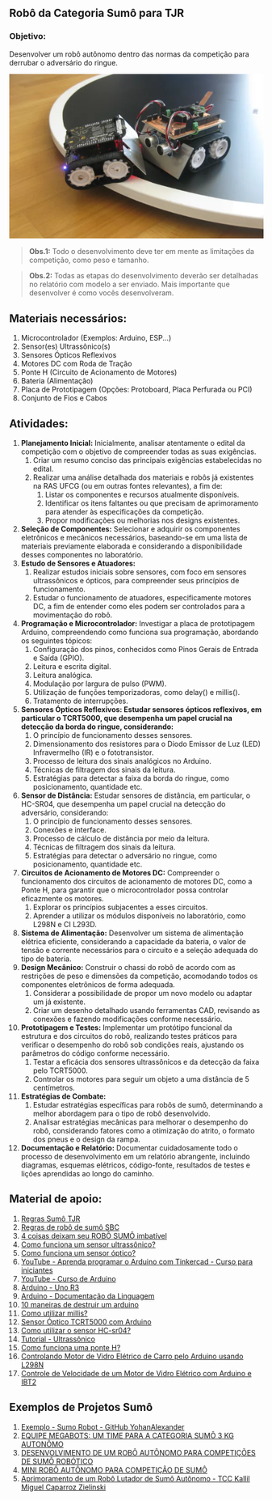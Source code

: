 ## **Robô da Categoria Sumô para TJR**

### **Objetivo:**

Desenvolver um robô autônomo dentro das normas da competição para derrubar o adversário do ringue.

![SUMO](imgs/sumoex.png)

> **Obs.1:** Todo o desenvolvimento deve ter em mente as limitações da competição, como peso e tamanho.
> 

> **Obs.2:** Todas as etapas do desenvolvimento deverão ser detalhadas no relatório com modelo a ser enviado. Mais importante que desenvolver é como vocês desenvolveram.
> 

## **Materiais necessários:**

1. Microcontrolador (Exemplos: Arduino, ESP...)
2. Sensor(es) Ultrassônico(s)
3. Sensores Ópticos Reflexivos
4. Motores DC com Roda de Tração
5. Ponte H (Circuito de Acionamento de Motores)
6. Bateria (Alimentação)
7. Placa de Prototipagem (Opções: Protoboard, Placa Perfurada ou PCI)
8. Conjunto de Fios e Cabos

## **Atividades:**

1. **Planejamento Inicial:** Inicialmente, analisar atentamente o edital da competição com o objetivo de compreender todas as suas exigências.
    1. Criar um resumo conciso das principais exigências estabelecidas no edital.
    2. Realizar uma análise detalhada dos materiais e robôs já existentes na RAS UFCG (ou em outras fontes relevantes), a fim de:
        1. Listar os componentes e recursos atualmente disponíveis.
        2. Identificar os itens faltantes ou que precisam de aprimoramento para atender às especificações da competição.
        3. Propor modificações ou melhorias nos designs existentes.
2. **Seleção de Componentes:** Selecionar e adquirir os componentes eletrônicos e mecânicos necessários, baseando-se em uma lista de materiais previamente elaborada e considerando a disponibilidade desses componentes no laboratório.
3. **Estudo de Sensores e Atuadores:**
    1. Realizar estudos iniciais sobre sensores, com foco em sensores ultrassônicos e ópticos, para compreender seus princípios de funcionamento.
    2. Estudar o funcionamento de atuadores, especificamente motores DC, a fim de entender como eles podem ser controlados para a movimentação do robô.
4. **Programação e Microcontrolador:** Investigar a placa de prototipagem Arduino, compreendendo como funciona sua programação, abordando os seguintes tópicos:
    1. Configuração dos pinos, conhecidos como Pinos Gerais de Entrada e Saída (GPIO).
    2. Leitura e escrita digital.
    3. Leitura analógica.
    4. Modulação por largura de pulso (PWM).
    5. Utilização de funções temporizadoras, como delay() e millis().
    6. Tratamento de interrupções.
5. **Sensores Ópticos Reflexivos: Estudar sensores ópticos reflexivos, em particular o TCRT5000, que desempenha um papel crucial na detecção da borda do ringue, considerando:**
    1. O princípio de funcionamento desses sensores.
    2. Dimensionamento dos resistores para o Diodo Emissor de Luz (LED) Infravermelho (IR) e o fototransistor.
    3. Processo de leitura dos sinais analógicos no Arduino.
    4. Técnicas de filtragem dos sinais da leitura.
    5. Estratégias para detectar a faixa da borda do ringue, como posicionamento, quantidade etc.
6. **Sensor de Distância:** Estudar sensores de distância, em particular, o HC-SR04, que desempenha um papel crucial na detecção do adversário, considerando:
    1. O princípio de funcionamento desses sensores.
    2. Conexões e interface.
    3. Processo de cálculo de distância por meio da leitura.
    4. Técnicas de filtragem dos sinais da leitura.
    5. Estratégias para detectar o adversário no ringue, como posicionamento, quantidade etc.
7. **Circuitos de Acionamento de Motores DC:** Compreender o funcionamento dos circuitos de acionamento de motores DC, como a Ponte H, para garantir que o microcontrolador possa controlar eficazmente os motores.
    1. Explorar os princípios subjacentes a esses circuitos.
    2. Aprender a utilizar os módulos disponíveis no laboratório, como L298N e CI L293D.
8. **Sistema de Alimentação:** Desenvolver um sistema de alimentação elétrica eficiente, considerando a capacidade da bateria, o valor de tensão e corrente necessários para o circuito e a seleção adequada do tipo de bateria.
9. **Design Mecânico:** Construir o chassi do robô de acordo com as restrições de peso e dimensões da competição, acomodando todos os componentes eletrônicos de forma adequada.
    1. Considerar a possibilidade de propor um novo modelo ou adaptar um já existente.
    2. Criar um desenho detalhado usando ferramentas CAD, revisando as conexões e fazendo modificações conforme necessário.
10. **Prototipagem e Testes:** Implementar um protótipo funcional da estrutura e dos circuitos do robô, realizando testes práticos para verificar o desempenho do robô sob condições reais, ajustando os parâmetros do código conforme necessário.
    1. Testar a eficácia dos sensores ultrassônicos e da detecção da faixa pelo TCRT5000.
    2. Controlar os motores para seguir um objeto a uma distância de 5 centímetros.
11. **Estratégias de Combate:**
    1. Estudar estratégias específicas para robôs de sumô, determinando a melhor abordagem para o tipo de robô desenvolvido.
    2. Analisar estratégias mecânicas para melhorar o desempenho do robô, considerando fatores como a otimização do atrito, o formato dos pneus e o design da rampa.
12. **Documentação e Relatório:** Documentar cuidadosamente todo o processo de desenvolvimento em um relatório abrangente, incluindo diagramas, esquemas elétricos, código-fonte, resultados de testes e lições aprendidas ao longo do caminho.

## **Material de apoio:**

1. [Regras Sumô TJR](https://github.com/ras-ufcg/TJR-Sumo/blob/main/docs/MANUAL%20DE%20ARBITRAGEM%20SUMÔ%202020.pdf)
2. [Regras de robô de sumô SBC](http://erbase.sbc.org.br/2017/Documentos/RRC_regras_Sum%C3%B4_de_robos.pdf)
3. [4 coisas deixam seu ROBÔ SUMÔ imbatível](https://www.youtube.com/watch?v=x1UXkoL37PM&t=133s)
4. [Como funciona um sensor ultrassônico?](https://tipotemporario.com.br/elektra/blog/voce-sabe-o-que-e-e-como-funciona-o-sensor-ultrassonico/)
5. [Como funciona um sensor óptico?](https://djpautomacao.com/sensores-opticos/)
6. [YouTube - Aprenda programar o Arduino com Tinkercad - Curso para iniciantes](https://www.youtube.com/watch?v=3c8mXZUHCQY)
7. [YouTube - Curso de Arduino](https://www.youtube.com/watch?v=rCILKZPG0Kg&list=PL7CjOZ3q8fMc3OmT7gD7N6sLLFfXsXGZi)
8. [Arduino - Uno R3](https://docs.arduino.cc/hardware/uno-rev3)
9. [Arduino - Documentação da Linguagem](https://www.arduino.cc/reference/en/?_gl=1*1tibx12*_ga*MTczMDYwMDE5My4xNjkzNzY5MzEy*_ga_NEXN8H46L5*MTY5NjY3OTI3My4xMi4xLjE2OTY2NzkzNTguMC4wLjA.)
10. [10 maneiras de destruir um arduino](https://www.rugged-circuits.com/10-ways-to-destroy-an-arduino/)
11. [Como utilizar millis?](https://www.seeedstudio.com/blog/2021/05/11/multitasking-with-arduino-millis-rtos-more/#:~:text=To%20do%20this%2C%20the%20millis,)
12. [Sensor Óptico TCRT5000 com Arduino](https://blog.eletrogate.com/sensor-optico-tcrt5000-com-arduino/)
13. [Como utilizar o sensor HC-sr04?](https://www.sta-eletronica.com.br/artigos/arduinos/sensor-ultrassonico-hc-sr04#:~:text=O%20som%20viaja%20pelo%20ar,velocidade%20do%20som%20no%20ar.)
14. [Tutorial - Ultrassônico](https://www.filipeflop.com/blog/sensor-ultrassonico-hc-sr04-ao-arduino/)
15. [Como funciona uma ponte H?](https://www.manualdaeletronica.com.br/ponte-h-o-que-e-como-funciona/)
16. [Controlando Motor de Vidro Elétrico de Carro pelo Arduino usando L298N](https://www.youtube.com/watch?v=Y-QEB1PMAYU)
17. [Controle de Velocidade de um Motor de Vidro Elétrico com Arduino e IBT2](https://www.youtube.com/watch?v=TU_weui9BoA)

## Exemplos de Projetos Sumô

1. [Exemplo - Sumo Robot - GitHub YohanAlexander](https://github.com/YohanAlexander/sumo-robot)
2. [EQUIPE MEGABOTS: UM TIME PARA A CATEGORIA SUMÔ 3 KG AUTONÔMO](http://sistemaolimpo.org/midias/uploads/95fea8c595774a7c0b2aa5b1ab5fe348.pdf)
3. [DESENVOLVIMENTO DE UM ROBÔ AUTÔNOMO PARA COMPETIÇÕES DE SUMÔ ROBÓTICO](https://publicacoeseventos.unijui.edu.br/index.php/cricte/article/view/8809)
4. [MINI ROBÔ AUTÔNOMO PARA COMPETIÇÃO DE SUMÔ](http://www.inicepg.univap.br/cd/INIC_2016/anais/arquivos/0944_1101_01.pdf)
5. [Aprimoramento de um Robô Lutador de Sumô Autônomo - TCC Kallil Miguel Caparroz Zielinski](https://repositorio.utfpr.edu.br/jspui/handle/1/14620)
